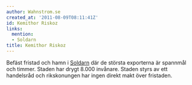 ```yaml
---
author: Wahnstrom.se
created_at: '2011-08-09T08:11:41Z'
id: Kemithor Riskoz
links:
  mention:
  - Soldarn
title: Kemithor Riskoz
---
```


Befäst fristad och hamn i [Soldarn] där de största exporterna är spannmål och timmer. Staden har
drygt 8.000 invånare. Staden styrs av ett handelsråd och rikskonungen har ingen direkt makt över
fristaden.

  [Soldarn]: Soldarn